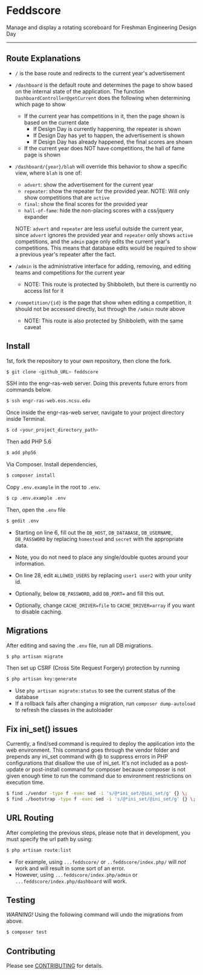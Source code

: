 # Feddscore
Manage and display a rotating scoreboard for Freshman Engineering Design Day
***

## Route Explanations
* `/` is the base route and redirects to the current year's advertisement

* `/dashboard` is the default route and determines the page to show based on the internal state of the application. The
    function `DashboardController@getCurrent` does the following when determining which page to show

    * If the current year has competitions in it, then the page shown is based on the current date
        * If Design Day is currently happening, the repeater is shown
        * If Design Day has yet to happen, the advertisement is shown
        * If Design Day has already happened, the final scores are shown
    * If the current year does NOT have competitions, the hall of fame page is shown

* `/dashboard/{year}/blah` will override this behavior to show a specific view, where `blah` is one of:
    * `advert`: show the advertisement for the current year
    * `repeater`: show the repeater for the provided year. NOTE: Will only show competitions that are `active`
    * `final`: show the final scores for the provided year
    * `hall-of-fame`: hide the non-placing scores with a css/jquery expander

    NOTE: `advert` and `repeater` are less useful outside the current year, since `advert` ignores the provided year and
    `repeater` only shows `active` competitions, and the `admin` page only edits the current year's competitions. This
    means that database edits would be required to show a previous year's repeater after the fact.

* `/admin` is the administrative interface for adding, removing, and editing teams and competitions for the current year
    * NOTE: This route is protected by Shibboleth, but there is currently no access list for it

* `/competition/{id}` is the page that show when editing a competition, it should not be accessed directly, but through
    the `/admin` route above
    * NOTE: This route is also protected by Shibboleth, with the same caveat

## Install

1st, fork the repository to your own repository, then clone the fork.
```bash
$ git clone <github_URL> feddscore
```

SSH into the engr-ras-web server. Doing this prevents future errors from commands below.
```bash
$ ssh engr-ras-web.eos.ncsu.edu
```

Once inside the engr-ras-web server, navigate to your project directory inside Terminal.
```bash
$ cd <your_project_directory_path>
```

Then add PHP 5.6
```bash
$ add php56
```

Via Composer. Install dependencies, 
``` bash
$ composer install
```

Copy `.env.example` in the root to `.env`.
```bash
$ cp .env.example .env
```

Then, open the `.env` file
```bash
$ gedit .env
```
* Starting on line 6, fill out the `DB_HOST`, `DB_DATABASE`, `DB_USERNAME`, `DB_PASSWORD`
by replacing `homestead` and `secret` with the appropriate data.
* Note, you do not need to place any single/double quotes around your information.
* On line 28, edit `ALLOWED_USERS` by replacing `user1 user2` with your unity id.


* Optionally, below `DB_PASSWORD`, add `DB_PORT=` and fill this out.
* Optionally, change `CACHE_DRIVER=file` to `CACHE_DRIVER=array` if you want to disable caching.


## Migrations

After editing and saving the `.env` file, run all DB migrations.
```bash
$ php artisan migrate
```

Then set up CSRF (Cross Site Request Forgery) protection by running
```bash
$ php artisan key:generate
```

* Use `php artisan migrate:status` to see the current status of the database
* If a rollback fails after changing a migration, run `composer dump-autoload`
to refresh the classes in the autoloader

## Fix ini_set() issues
Currently, a find/sed command is required to deploy the application into
the web environment. This command goes through the vendor folder and prepends
any ini_set command with @ to suppress errors in PHP configurations that
disallow the use of ini_set. It's not included as a post-update or
post-install command for composer because composer is not given enough
time to run the command due to environment restrictions on execution time.
```bash                                                         
$ find ./vendor -type f -exec sed -i 's/@*ini_set/@ini_set/g' {} \;
$ find ./bootstrap -type f -exec sed -i 's/@*ini_set/@ini_set/g' {} \;
```

## URL Routing

After completing the previous steps, please note that in development,
you must specify the url path by using:
```bash
$ php artisan route:list
```

* For example, using `...feddscore/` or `..feddscore/index.php/` will *not* work
and will result in some sort of an error.
* However, using `...feddscore/index.php/admin` or `...feddscore/index.php/dashboard` will work.

## Testing

*WARNING!* Using the following command will undo the migrations from above.
``` bash
$ composer test
```

## Contributing

Please see [CONTRIBUTING](CONTRIBUTING.md) for details.
